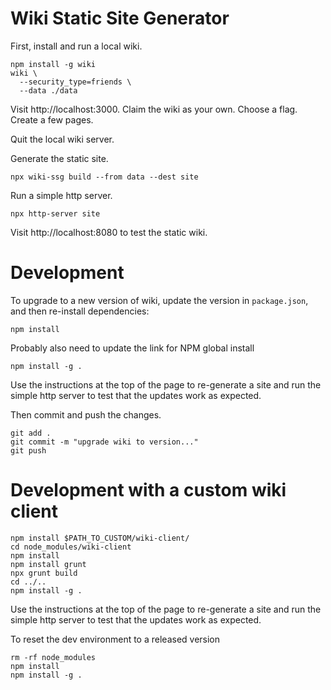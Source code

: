 # Wiki Static Site Generator

First, install and run a local wiki.

    npm install -g wiki
    wiki \
      --security_type=friends \
      --data ./data

Visit http://localhost:3000.
Claim the wiki as your own.
Choose a flag.
Create a few pages.

Quit the local wiki server.

Generate the static site.

    npx wiki-ssg build --from data --dest site

Run a simple http server.

    npx http-server site

Visit http://localhost:8080 to test the static wiki.

# Development

To upgrade to a new version of wiki, update the version in
`package.json`, and then re-install dependencies:

    npm install

Probably also need to update the link for NPM global install

    npm install -g .

Use the instructions at the top of the page to re-generate a site and
run the simple http server to test that the updates work as expected.

Then commit and push the changes.

    git add .
    git commit -m "upgrade wiki to version..."
    git push

# Development with a custom wiki client

    npm install $PATH_TO_CUSTOM/wiki-client/
    cd node_modules/wiki-client
    npm install
    npm install grunt
    npx grunt build
    cd ../..
    npm install -g .

Use the instructions at the top of the page to re-generate a site and
run the simple http server to test that the updates work as expected.

To reset the dev environment to a released version

    rm -rf node_modules
    npm install
    npm install -g .
